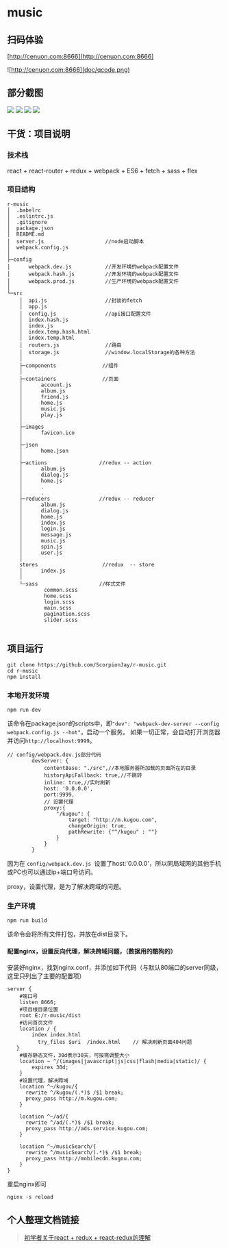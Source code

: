 # music



## 扫码体验

[http://cenuon.com:8666](http://cenuon.com:8666)

![http://cenuon.com:8666](doc/qcode.png)

## 部分截图

![](doc/1.png) ![](doc/2.png)
![](doc/3.png) ![](doc/4.png)



## 干货：项目说明

### 技术栈
react + react-router + redux + webpack + ES6 + fetch + sass + flex

### 项目结构
```
r-music
│  .babelrc
│  .eslintrc.js
│  .gitignore
│  package.json
│  README.md
│  server.js                    //node启动脚本
│  webpack.config.js            
│  
├─config
│      webpack.dev.js           //开发环境的webpack配置文件
│      webpack.hash.js          //开发环境的webpack配置文件
│      webpack.prod.js          //生产环境的webpack配置文件
│           
└─src
    │  api.js                   //封装的fetch
    │  app.js                   
    │  config.js                //api接口配置文件
    │  index.hash.js
    │  index.js
    │  index.temp.hash.html
    │  index.temp.html
    │  routers.js               //路由
    │  storage.js               //window.localStorage的各种方法
    │      
    ├─components               //组件
    │          
    ├─containers               //页面
    │      account.js
    │      album.js
    │      friend.js
    │      home.js
    │      music.js
    │      play.js
    │      
    ├─images
    │      favicon.ico
    │      
    ├─json
    │      home.json
    │       
    ├─actions                 //redux -- action
    │      album.js
    │      dialog.js
    │      home.js
    │      .
    │      .     
    ├─reducers                //redux -- reducer
    │      album.js
    │      dialog.js
    │      home.js
    │      index.js
    │      login.js
    │      message.js
    │      music.js
    │      spin.js
    │      user.js
    │      
    stores                     //redux  -- store
    │      index.js
    │      
    └─sass                    //样式文件
            common.scss
            home.scss
            login.scss
            main.scss
            pagination.scss
            slider.scss
            

```

## 项目运行
```
git clone https://github.com/ScorpionJay/r-music.git
cd r-music
npm install
```
### 本地开发环境
```
npm run dev
```
该命令在package.json的scripts中，即`"dev": "webpack-dev-server --config webpack.config.js --hot"`，启动一个服务。
如果一切正常，会自动打开浏览器并访问`http://localhost:9999`。

```
// config/webpack.dev.js部分代码
        devServer: {
            contentBase: "./src",//本地服务器所加载的页面所在的目录
            historyApiFallback: true,//不跳转
            inline: true,//实时刷新
            host: '0.0.0.0',
            port:9999,
            // 设置代理
            proxy:{
                "/kugou": {
                    target: "http://m.kugou.com",
                    changeOrigin: true,
                    pathRewrite: {"^/kugou" : ""}
                }
            }
        }
```
因为在 `config/webpack.dev.js `设置了host:'0.0.0.0'，所以同局域网的其他手机或PC也可以通过ip+端口号访问。

proxy，设置代理，是为了解决跨域的问题。

### 生产环境
```
npm run build
```
该命令会将所有文件打包，并放在dist目录下。
#### 配置nginx，设置反向代理，解决跨域问题，（数据用的酷狗的）
安装好nginx，找到nginx.conf，并添加如下代码（与默认80端口的server同级，这里只列出了主要的配置项）
```
server {
    #端口号
    listen 8666;
    #项目根目录位置
    root E:/r-music/dist
    #访问首页文件
    location / {
        index index.html
	      try_files $uri  /index.html    // 解决刷新页面404问题
   }
    #缓存静态文件，30d表示30天，可按需调整大小
    location ~ ^/(images|javascript|js|css|flash|media|static)/ {
        expires 30d; 
    }
    #设置代理，解决跨域
    location ^~/kugou/{
      rewrite ^/kugou/(.*)$ /$1 break;
      proxy_pass http://m.kugou.com;
    }
    
    location ^~/ad/{
      rewrite ^/ad/(.*)$ /$1 break;
      proxy_pass http://ads.service.kugou.com;
    }
    
    location ^~/musicSearch/{
      rewrite ^/musicSearch/(.*)$ /$1 break;
      proxy_pass http://mobilecdn.kugou.com;
    }
}
```
重启nginx即可
```
nginx -s reload
```

## 个人整理文档链接
> [初学者关于react + redux + react-redux的理解](doc/react-redux.md)
